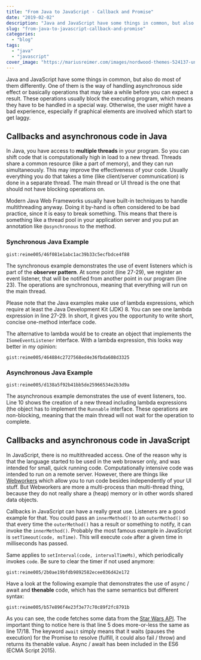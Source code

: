 ```yaml
---
title: "From Java to JavaScript - Callback and Promise"
date: "2019-02-02"
description: "Java and JavaScript have some things in common, but also do most of them differently. One of them is the way of handling asynchronous side effect or basically operations that may take a while before you can expect a result."
slug: "from-java-to-javascript-callback-and-promise"
categories:
  - "blog"
tags:
  - "java"
  - "javascript"
cover_image: "https://mariusreimer.com/images/nordwood-themes-524137-unsplash.jpg"
---
```


Java and JavaScript have some things in common, but also do most of them differently. One of them is the way of handling asynchronous side effect or basically operations that may take a while before you can expect a result. These operations usually block the executing program, which means they have to be handled in a special way. Otherwise, the user might have a bad experience, especially if graphical elements are involved which start to get laggy.

## Callbacks and asynchronous code in Java

In Java, you have access to **multiple threads** in your program. So you can shift code that is computationally high in load to a new thread. Threads share a common resource (like a part of memory), and they can run simultaneously. This may improve the effectiveness of your code. Usually everything you do that takes a time (like client/server communication) is done in a separate thread. The main thread or UI thread is the one that should not have blocking operations on.

Modern Java Web Frameworks usually have built-in techniques to handle multithreading anyway. Doing it by-hand is often considered to be bad practice, since it is easy to break something. This means that there is something like a thread pool in your application server and you put an annotation like `@asynchronous` to the method.

### Synchronous Java Example

`gist:reime005/46f081e1abc1ac39b33c5ecfbdce4f88`

The synchronous example demonstrates the use of event listeners which is part of the **observer pattern**. At some point (line 27-29), we register an event listener, that will be notified from another point in our program (line 23). The operations are synchronous, meaning that everything will run on the main thread.

Please note that the Java examples make use of lambda expressions, which require at least the Java Development Kit (JDK) 8. You can see one lambda expression in line 27-29. In short, it gives you the opportunity to write short, concise one-method interface code.

The alternative to lambda would be to create an object that implements the `ISomeEventListener` interface. With a lambda expression, this looks way better in my opinion:

`gist:reime005/464884c2727568ed4e36fbda608d3325`

### Asynchronous Java Example

`gist:reime005/d138a5f92b41bb5de25966534e2b3d9a`

The asynchronous example demonstrates the use of event listeners, too. Line 10 shows the creation of a new thread including lambda expressions (the object has to implement the `Runnable` interface. These operations are non-blocking, meaning that the main thread will not wait for the operation to complete.

## Callbacks and asynchronous code in JavaScript

In JavaScript, there is no multithreaded access. One of the reason why is that the language started to be used in the web browser only, and was intended for small, quick running code. Computationally intensive code was intended to run on a remote server. However, there are things like [Webworkers](https://html.spec.whatwg.org/multipage/workers.html#a-background-number-crunching-worker) which allow you to run code besides independently of your UI stuff. But Webworkers are more a multi-process than multi-thread thing, because they do not really share a (heap) memory or in other words shared data objects.

Callbacks in JavaScript can have a really great use. Listeners are a good example for that. You could pass an `innerMethod()` to an `outerMethod()` so that every time the `outerMethod()` has a result or something to notify, it can invoke the `innerMethod()`. Probably the most famous example in JavaScript is `setTimeout(code, msTime)`. This will execute `code` after a given time in milliseconds has passed.

Same applies to `setInterval(code, intervalTimeMs)`, which periodically invokes `code`. Be sure to clear the timer if not used anymore:

`gist:reime005/2b0ae19bfdb9892582ecee036d42e172`

Have a look at the following example that demonstrates the use of async / await and **thenable** code, which has the same semantics but different syntax:

`gist:reime005/b57e896f4e23f3e77c70c89f2fc8791b`

As you can see, the code fetches some data from the [Star Wars API](https://swapi.co/). The important thing to notice here is that line 5 does more-or-less the same as line 17/18. The keyword `await` simply means that it waits (pauses the execution) for the Promise to resolve (fulfill, it could also fail / throw) and returns its thenable value. Async / await has been included in the ES6 (ECMA Script 2015).
